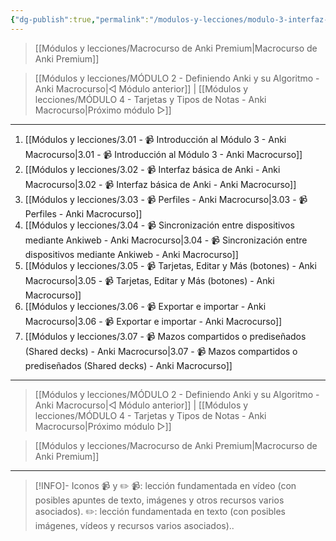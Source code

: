 ```yaml
---
{"dg-publish":true,"permalink":"/modulos-y-lecciones/modulo-3-interfaz-de-anki-basica-anki-macrocurso/","noteIcon":"","updated":"2024-05-22T13:35:21.438+02:00"}
---
```



> [[Módulos y lecciones/Macrocurso de Anki Premium\|Macrocurso de Anki Premium]]

> [[Módulos y lecciones/MÓDULO 2 - Definiendo Anki y su Algoritmo - Anki Macrocurso\|◁ Módulo anterior]] | [[Módulos y lecciones/MÓDULO 4 - Tarjetas y Tipos de Notas - Anki Macrocurso\|Próximo módulo ▷]]

---

1. [[Módulos y lecciones/3.01 - 📹 Introducción al Módulo 3 - Anki Macrocurso\|3.01 - 📹 Introducción al Módulo 3 - Anki Macrocurso]]
2. [[Módulos y lecciones/3.02 - 📹 Interfaz básica de Anki - Anki Macrocurso\|3.02 - 📹 Interfaz básica de Anki - Anki Macrocurso]]
3. [[Módulos y lecciones/3.03 - 📹 Perfiles - Anki Macrocurso\|3.03 - 📹 Perfiles - Anki Macrocurso]]
4. [[Módulos y lecciones/3.04 - 📹 Sincronización entre dispositivos mediante Ankiweb - Anki Macrocurso\|3.04 - 📹 Sincronización entre dispositivos mediante Ankiweb - Anki Macrocurso]]
5. [[Módulos y lecciones/3.05 - 📹 Tarjetas, Editar y Más (botones) - Anki Macrocurso\|3.05 - 📹 Tarjetas, Editar y Más (botones) - Anki Macrocurso]]
6. [[Módulos y lecciones/3.06 - 📹 Exportar e importar - Anki Macrocurso\|3.06 - 📹 Exportar e importar - Anki Macrocurso]]
7. [[Módulos y lecciones/3.07 - 📹 Mazos compartidos o prediseñados (Shared decks) - Anki Macrocurso\|3.07 - 📹 Mazos compartidos o prediseñados (Shared decks) - Anki Macrocurso]]

---

> [[Módulos y lecciones/MÓDULO 2 - Definiendo Anki y su Algoritmo - Anki Macrocurso\|◁ Módulo anterior]] | [[Módulos y lecciones/MÓDULO 4 - Tarjetas y Tipos de Notas - Anki Macrocurso\|Próximo módulo ▷]]

> [[Módulos y lecciones/Macrocurso de Anki Premium\|Macrocurso de Anki Premium]]

---

> [!INFO]- Iconos 📹 y ✏️
> 📹: lección fundamentada en vídeo (con posibles apuntes de texto, imágenes y otros recursos varios asociados).
> ✏️: lección fundamentada en texto (con posibles imágenes, vídeos y recursos varios asociados)..